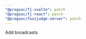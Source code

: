 ```yaml
---
"@progsoc/fj-svelte": patch
"@progsoc/fj-react": patch
"@progsoc/fuzzjudge-server": patch
---
```


Add broadcasts
